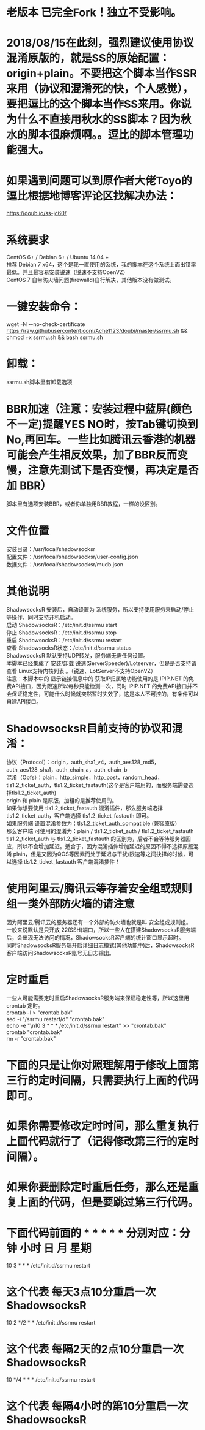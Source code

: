 # 老版本 已完全Fork！独立不受影响。
# 2018/08/15在此刻，强烈建议使用协议混淆原版的，就是SS的原始配置：origin+plain。不要把这个脚本当作SSR来用（协议和混淆死的快，个人感觉），要把逗比的这个脚本当作SS来用。你说为什么不直接用秋水的SS脚本？因为秋水的脚本很麻烦啊。。逗比的脚本管理功能强大。
# 如果遇到问题可以到原作者大佬Toyo的逗比根据地博客评论区找解决办法：
https://doub.io/ss-jc60/
# 系统要求
CentOS 6+ / Debian 6+ / Ubuntu 14.04 +   
推荐 Debian 7 x64，这个是我一直使用的系统，我的脚本在这个系统上面出错率最低。并且最容易安装锐速（锐速不支持OpenVZ）    
CentOS 7 自带防火墙问题(firewalld)自行解决，其他版本没有做测试。  
# 一键安装命令：
wget -N --no-check-certificate https://raw.githubusercontent.com/Ache1123/doubi/master/ssrmu.sh && chmod +x ssrmu.sh && bash ssrmu.sh
# 卸载：
ssrmu.sh脚本里有卸载选项
# BBR加速（注意：安装过程中蓝屏(颜色不一定)提醒YES NO时，按Tab键切换到No,再回车。一些比如腾讯云香港的机器可能会产生相反效果，加了BBR反而变慢，注意先测试下是否变慢，再决定是否加 BBR）
脚本里有选项安装BBR，或者你单独用BBR教程，一样的没区别。
# 文件位置
安装目录：/usr/local/shadowsocksr   
配置文件：/usr/local/shadowsocksr/user-config.json    
数据文件：/usr/local/shadowsocksr/mudb.json
# 其他说明
ShadowsocksR 安装后，自动设置为 系统服务，所以支持使用服务来启动/停止等操作，同时支持开机启动。    
启动 ShadowsocksR：/etc/init.d/ssrmu start     
停止 ShadowsocksR：/etc/init.d/ssrmu stop     
重启 ShadowsocksR：/etc/init.d/ssrmu restart    
查看 ShadowsocksR状态：/etc/init.d/ssrmu status    
ShadowsocksR 默认支持UDP转发，服务端无需任何设置。      
本脚本已经集成了 安装/卸载 锐速(ServerSpeeder)/Lotserver，但是是否支持请查看 Linux支持内核列表 。（锐速、LotServer不支持OpenVZ）    
注意：本脚本中的 显示链接信息中的 获取IP归属地功能使用的是 IPIP.NET 的免费API接口，因为限速所以每秒只能检测一次，同时 IPIP.NET 的免费API接口并不会保证稳定性，可能什么时候就突然暂时失效了，这是本人不可控的，有条件可以自建API接口。
# ShadowsocksR目前支持的协议和混淆：
协议（Protocol）：origin，auth_sha1_v4，auth_aes128_md5，auth_aes128_sha1，auth_chain_a，auth_chain_b    
混淆（Obfs）：plain，http_simple，http_post，random_head，tls1.2_ticket_auth，tls1.2_ticket_fastauth(这个是客户端用的，而服务端需要选择tls1.2_ticket_auth)    
origin 和 plain 是原版，加粗的是推荐使用的。     
如果你想要使用 tls1.2_ticket_fastauth 混淆插件，那么服务端选择 tls1.2_ticket_auth，客户端选择 tls1.2_ticket_fastauth 即可。    
如果服务端 设置混淆参数为：tls1.2_ticket_auth_compatible (兼容原版)     
那么客户端 可使用的混淆为：plain / tls1.2_ticket_auth / tls1.2_ticket_fastauth      
tls1.2_ticket_auth 与 tls1.2_ticket_fastauth 的区别为，后者不会等待服务器回应，所以不会增加延迟。适合于，因为混淆插件增加延迟的原因不得不选择原版混淆 plain，但是又因为QOS等因素而处于延迟与干扰/限速等之间抉择的时候，可以选择 tls1.2_ticket_fastauth 客户端混淆插件！   
# 使用阿里云/腾讯云等存着安全组或规则组一类外部防火墙的请注意
因为阿里云/腾讯云的服务器还有一个外部的防火墙也就是叫 安全组或规则组。    
一般来说默认是只开放 22(SSH)端口，所以一些人在搭建ShadowsocksR服务端后，会出现无法访问的情况，ShadowsocksR客户端的统计窗口显示超时。    
同时ShadowsocksR服务端开启详细日志模式(其他功能中)后，ShadowsocksR客户端访问ShadowsocksR账号无日志输出。   
# 定时重启
一些人可能需要定时重启ShadowsocksR服务端来保证稳定性等，所以这里用 crontab 定时。     
crontab -l > "crontab.bak"   
sed -i "/ssrmu restart/d" "crontab.bak"   
echo -e "\n10 3 * * * /etc/init.d/ssrmu restart" >> "crontab.bak"    
crontab "crontab.bak"    
rm -r "crontab.bak"   
# 下面的只是让你对照理解用于修改上面第三行的定时间隔，只需要执行上面的代码即可。
# 如果你需要修改定时时间，那么重复执行上面代码就行了（记得修改第三行的定时间隔）。
# 如果你要删除定时重启任务，那么还是重复上面的代码，但是要跳过第三行代码。
# 下面代码前面的 * * * * * 分别对应：分钟 小时 日 月 星期
10 3 * * * /etc/init.d/ssrmu restart
# 这个代表 每天3点10分重启一次 ShadowsocksR
10 2 */2 * * /etc/init.d/ssrmu restart
# 这个代表 每隔2天的2点10分重启一次 ShadowsocksR
10 */4 * * * /etc/init.d/ssrmu restart
# 这个代表 每隔4小时的第10分重启一次 ShadowsocksR
